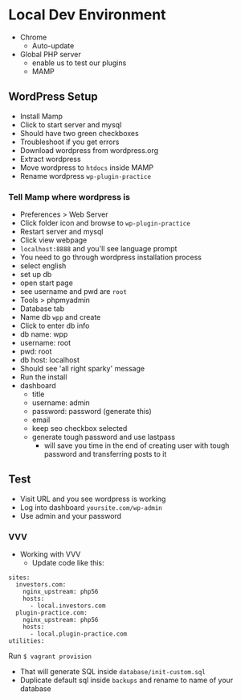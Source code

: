 # Local Dev Environment
* Chrome
    - Auto-update
* Global PHP server
    - enable us to test our plugins
    - MAMP

## WordPress Setup
* Install Mamp
* Click to start server and mysql
* Should have two green checkboxes
* Troubleshoot if you get errors
* Download wordpress from wordpress.org
* Extract wordpress
* Move wordpress to `htdocs` inside MAMP
* Rename wordpress `wp-plugin-practice`

### Tell Mamp where wordpress is
* Preferences > Web Server
* Click folder icon and browse to `wp-plugin-practice`
* Restart server and mysql
* Click view webpage
* `localhost:8888` and you'll see language prompt
* You need to go through wordpress installation process
* select english
* set up db
* open start page 
* see username and pwd are `root`
* Tools > phpmyadmin
* Database tab
* Name db `wpp` and create
* Click to enter db info
* db name: wpp
* username: root
* pwd: root
* db host: localhost
* Should see  'all right sparky' message
* Run the install
* dashboard
  - title
  - username: admin
  - password: password (generate this)
  - email
  - keep seo checkbox selected
  - generate tough password and use lastpass
    + will save you time in the end of creating user with tough password and transferring posts to it

## Test
* Visit URL and you see wordpress is working
* Log into dashboard `yoursite.com/wp-admin`
* Use admin and your password

### VVV
* Working with VVV
  - Update code like this:

```
sites:
  investors.com:
    nginx_upstream: php56
    hosts:
      - local.investors.com
  plugin-practice.com:
    nginx_upstream: php56
    hosts:
      - local.plugin-practice.com
utilities:
```

Run `$ vagrant provision`

* That will generate SQL inside `database/init-custom.sql`
* Duplicate default sql inside `backups` and rename to name of your database


